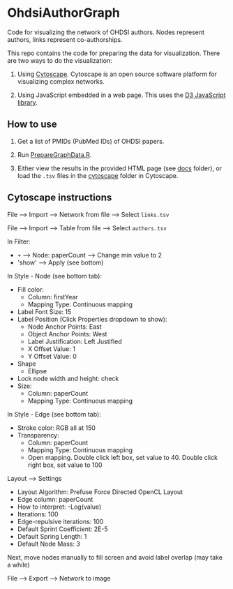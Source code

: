 OhdsiAuthorGraph
================

Code for visualizing the network of OHDSI authors. Nodes represent authors, links represent co-authorships.

This repo contains the code for preparing the data for visualization. There are two ways to do the visualization:

1. Using [Cytoscape](https://cytoscape.org/). Cytoscape is an open source software platform for visualizing complex networks.

2. Using JavaScript embedded in a web page. This uses the [D3 JavaScript library](https://d3js.org/).

## How to use

1. Get a list of PMIDs (PubMed IDs) of OHDSI papers. 

2. Run [PrepareGraphData.R](PrepareGraphData.R).

3. Either view the results in the provided HTML page (see [docs](docs) folder), or load the `.tsv` files in the [cytoscape](cytoscape) folder in Cytoscape.


## Cytoscape instructions

File --> Import --> Network from file --> Select `links.tsv`

File --> Import --> Table from file --> Select `authors.tsv`

In Filter:

- `+` --> Node: paperCount --> Change min value to 2
- 'show' --> Apply (see bottom)

In Style - Node (see bottom tab):

- Fill color:
    - Column: firstYear
    - Mapping Type: Continuous mapping
- Label Font Size: 15
- Label Position (Click Properties dropdown to show): 
    - Node Anchor Points: East
    - Object Anchor Points: West
    - Label Justification: Left Justified
    - X Offset Value: 1
    - Y Offset Value: 0
- Shape
    - Ellipse
- Lock node width and height: check
- Size: 
    - Column: paperCount
    - Mapping Type: Continuous mapping
 
In Style - Edge (see bottom tab):

- Stroke color: RGB all at 150
- Transparency: 
    - Column: paperCount
    - Mapping Type: Continuous mapping
    - Open mapping. Double click left box, set value to 40. Double click right box, set value to 100
	
	
Layout --> Settings

- Layout Algorithm: Prefuse Force Directed OpenCL Layout
- Edge column: paperCount
- How to interpret: -Log(value)
- Iterations: 100
- Edge-repulsive iterations: 100
- Default Sprint Coefficient: 2E-5
- Default Spring Length: 1
- Default Node Mass: 3

Next, move nodes manually to fill screen and avoid label overlap (may take a while)

File --> Export --> Network to image


